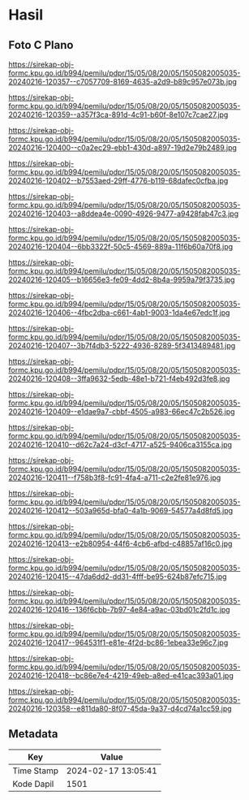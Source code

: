 # Hasil

## Foto C Plano

https://sirekap-obj-formc.kpu.go.id/b994/pemilu/pdpr/15/05/08/20/05/1505082005035-20240216-120357--c7057709-8169-4635-a2d9-b89c957e073b.jpg

https://sirekap-obj-formc.kpu.go.id/b994/pemilu/pdpr/15/05/08/20/05/1505082005035-20240216-120359--a357f3ca-891d-4c91-b60f-8e107c7cae27.jpg

https://sirekap-obj-formc.kpu.go.id/b994/pemilu/pdpr/15/05/08/20/05/1505082005035-20240216-120400--c0a2ec29-ebb1-430d-a897-19d2e79b2489.jpg

https://sirekap-obj-formc.kpu.go.id/b994/pemilu/pdpr/15/05/08/20/05/1505082005035-20240216-120402--b7553aed-29ff-4776-b119-68dafec0cfba.jpg

https://sirekap-obj-formc.kpu.go.id/b994/pemilu/pdpr/15/05/08/20/05/1505082005035-20240216-120403--a8ddea4e-0090-4926-9477-a9428fab47c3.jpg

https://sirekap-obj-formc.kpu.go.id/b994/pemilu/pdpr/15/05/08/20/05/1505082005035-20240216-120404--6bb3322f-50c5-4569-889a-11f6b60a70f8.jpg

https://sirekap-obj-formc.kpu.go.id/b994/pemilu/pdpr/15/05/08/20/05/1505082005035-20240216-120405--b16656e3-fe09-4dd2-8b4a-9959a79f3735.jpg

https://sirekap-obj-formc.kpu.go.id/b994/pemilu/pdpr/15/05/08/20/05/1505082005035-20240216-120406--4fbc2dba-c661-4ab1-9003-1da4e67edc1f.jpg

https://sirekap-obj-formc.kpu.go.id/b994/pemilu/pdpr/15/05/08/20/05/1505082005035-20240216-120407--3b7f4db3-5222-4936-8289-5f3413489481.jpg

https://sirekap-obj-formc.kpu.go.id/b994/pemilu/pdpr/15/05/08/20/05/1505082005035-20240216-120408--3ffa9632-5edb-48e1-b721-f4eb492d3fe8.jpg

https://sirekap-obj-formc.kpu.go.id/b994/pemilu/pdpr/15/05/08/20/05/1505082005035-20240216-120409--e1dae9a7-cbbf-4505-a983-66ec47c2b526.jpg

https://sirekap-obj-formc.kpu.go.id/b994/pemilu/pdpr/15/05/08/20/05/1505082005035-20240216-120410--d62c7a24-d3cf-4717-a525-9406ca3155ca.jpg

https://sirekap-obj-formc.kpu.go.id/b994/pemilu/pdpr/15/05/08/20/05/1505082005035-20240216-120411--f758b3f8-fc91-4fa4-a711-c2e2fe81e976.jpg

https://sirekap-obj-formc.kpu.go.id/b994/pemilu/pdpr/15/05/08/20/05/1505082005035-20240216-120412--503a965d-bfa0-4a1b-9069-54577a4d8fd5.jpg

https://sirekap-obj-formc.kpu.go.id/b994/pemilu/pdpr/15/05/08/20/05/1505082005035-20240216-120413--e2b80954-44f6-4cb6-afbd-c48857af16c0.jpg

https://sirekap-obj-formc.kpu.go.id/b994/pemilu/pdpr/15/05/08/20/05/1505082005035-20240216-120415--47da6dd2-dd31-4fff-be95-624b87efc715.jpg

https://sirekap-obj-formc.kpu.go.id/b994/pemilu/pdpr/15/05/08/20/05/1505082005035-20240216-120416--136f6cbb-7b97-4e84-a9ac-03bd01c2fd1c.jpg

https://sirekap-obj-formc.kpu.go.id/b994/pemilu/pdpr/15/05/08/20/05/1505082005035-20240216-120417--964531f1-e81e-4f2d-bc86-1ebea33e96c7.jpg

https://sirekap-obj-formc.kpu.go.id/b994/pemilu/pdpr/15/05/08/20/05/1505082005035-20240216-120418--bc86e7e4-4219-49eb-a8ed-e41cac393a01.jpg

https://sirekap-obj-formc.kpu.go.id/b994/pemilu/pdpr/15/05/08/20/05/1505082005035-20240216-120358--e811da80-8f07-45da-9a37-d4cd74a1cc59.jpg


## Metadata

| Key        | Value               |
| ---------- | ------------------- |
| Time Stamp | 2024-02-17 13:05:41 |
| Kode Dapil | 1501                |



